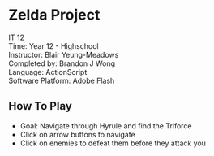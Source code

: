# Zelda Project

IT 12  
Time: Year 12 - Highschool  
Instructor: Blair Yeung-Meadows  
Completed by: Brandon J Wong  
Language: ActionScript  
Software Platform: Adobe Flash  

## How To Play

- Goal: Navigate through Hyrule and find the Triforce  
- Click on arrow buttons to navigate  
- Click on enemies to defeat them before they attack you  
